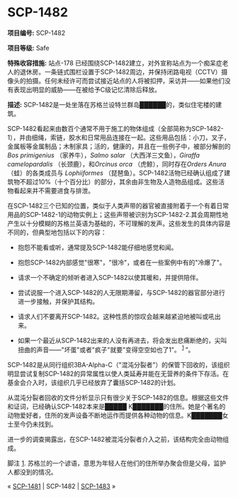 # SCP-1482
                        


**项目编号:**  SCP-1482

**项目等级:**  Safe

**特殊收容措施:**  站点-178 已经围绕SCP-1482建立，对外宣称站点为一个痴呆症老人的退休房。一条链式围栏设置于SCP-1482周边，并保持闭路电视（CCTV）摄像头的拍摄。任何未经许可而尝试接近站点的人将被扣押，采访并——如果他们没有表现出明显的威胁——在被给予C级记忆清除后释放。

**描述:**  SCP-1482是一处坐落在苏格兰设特兰群岛██████的，类似住宅楼的建筑。

SCP-1482看起来由数百个通常不用于施工的物体组成（全部简称为SCP-1482-1），并由细绳，索链，胶水和日常用品连接在一起。这些用品包括：小刀，叉子，金属板等金属制品；木制家具；活的，健康的，并且在一些例子中，被部分解剖的 *Bos primigenius* （家养牛），*Salmo salar* （大西洋三文鱼），*Giraffa camelopardalis*  （长颈鹿），和*Orcinus orca* （虎鲸），同时存在*Orders Anura* （蛙）的各类成员与 *Lophiiformes* （琵琶鱼）。SCP-1482活物已经确认组成了建筑物不超过10%（十个百分比）的部分，其余由非生物及人造物品组成。这些活物看起来并不需要进食与排泄。

在SCP-1482三个已知的位置，类似于人类声带的器官被直接附着于一个有着日常用品的SCP-1482-1的动物实例上；这些声带被识别为SCP-1482-2.其会周期性地产生以十分模糊的苏格兰英语为基础的，不可理解的发声。这些发生的具体内容是不同的，但典型地包括以下的内容：

- 抱怨不能看或听，通常提及SCP-1482能仔细地感觉和闻。

- 抱怨SCP-1482内部感觉"很寒"，"很冷"，或者在一些案例中有的"冷爆了"。

- 请求一个不确定的倾听者进入SCP-1482以使其暖和，并提供陪伴。

- 尝试说服一个进入SCP-1482的人无限期滞留，与SCP-1482的器官部分进行进一步接触，并保护其结构。

- 请求人们不要离开SCP-1482。这种性质的惊叹会越来越紧迫地被叫或吼出来。

- 如果一个最近从SCP-1482出来的人没有再进去，将会发出悲痛断绝的，尖叫扭曲的声音——"坏蛋"或者"疯子"就要"变得空空如也了1"。<sup class='footnoteref'>
 <a shape='rect' class='footnoteref' id='footnoteref-1' href='javascript:;' onclick='WIKIDOT.page.utils.scrollToReference(&apos;footnote-1&apos;)'>1</a>
</sup>”。

SCP-1482是从同行组织3BA-Alpha-C（"混沌分裂者"）的保管下回收的，该组织明显尝试复制SCP-1482的异常属性以使人类延寿并能在无营养的条件下存活。在基金会介入时，该组织几乎已经放弃了囊括SCP-1482的计划。

从混沌分裂者回收的文件分析显示只有很少关于SCP-1482的信息。根据这些文件和证词，已经确认SCP-1482本来是█████ K███████的住所。她是个著名的动物爱好者，住所的发声设备不断地运作而提供各种动物的信息。K███████女士至今仍未找到。

进一步的调查揭露出，在SCP-1482被混沌分裂者介入之前，该结构完全由动物组成。


脚注
<a shape='rect' href='javascript:;' onclick='WIKIDOT.page.utils.scrollToReference(&apos;footnoteref-1&apos;)'>1</a>. 苏格兰的一个谚语，意思为年轻人在他们的住所举办聚会但是父母，监护人都没到的情况。



« [SCP-1481](/scp-1481) | SCP-1482 | [SCP-1483](/scp-1483) »





                    